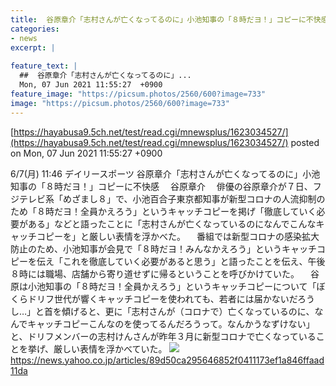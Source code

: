 ```yaml
---
title:  谷原章介「志村さんが亡くなってるのに」小池知事の「８時だヨ！」コピーに不快感  
categories:
- news
excerpt: |
  
feature_text: |
  ##  谷原章介「志村さんが亡くなってるのに」...
  Mon, 07 Jun 2021 11:55:27  +0900
feature_image: "https://picsum.photos/2560/600?image=733"
image: "https://picsum.photos/2560/600?image=733"
---
```


[https://hayabusa9.5ch.net/test/read.cgi/mnewsplus/1623034527/](https://hayabusa9.5ch.net/test/read.cgi/mnewsplus/1623034527/)
posted on Mon, 07 Jun 2021 11:55:27  +0900

<!--more-->

6/7(月) 11:46 デイリースポーツ 谷原章介「志村さんが亡くなってるのに」小池知事の「８時だヨ！」コピーに不快感 　谷原章介 　俳優の谷原章介が７日、フジテレビ系「めざまし８」で、小池百合子東京都知事が新型コロナの人流抑制のため「８時だヨ！全員かえろう」というキャッチコピーを掲げ「徹底していく必要がある」などと語ったことに「志村さんが亡くなっているのになんでこんなキャッチコピーを」と厳しい表情を浮かべた。 　番組では新型コロナの感染拡大防止のため、小池知事が会見で「８時だヨ！みんなかえろう」というキャッチコピーを伝え「これを徹底していく必要があると思う」と語ったことを伝え、午後８時には職場、店舗から寄り道せずに帰るということを呼びかけていた。 　谷原は小池知事の「８時だヨ！全員かえろう」というキャッチコピーについて「ぼくらドリフ世代が響くキャッチコピーを使われても、若者には届かないだろうし…」と首を傾げると、更に「志村さんが（コロナで）亡くなっているのに、なんでキャッチコピーこんなのを使ってるんだろうって。なんかうなずけない」と、ドリフメンバーの志村けんさんが昨年３月に新型コロナで亡くなっていることを挙げ、厳しい表情を浮かべていた。 ![](https://amd-pctr.c.yimg.jp/r/iwiz-amd/20210607-00000054-dal-000-2-view.jpg) https://news.yahoo.co.jp/articles/89d50ca295646852f0411173ef1a846ffaad11da
